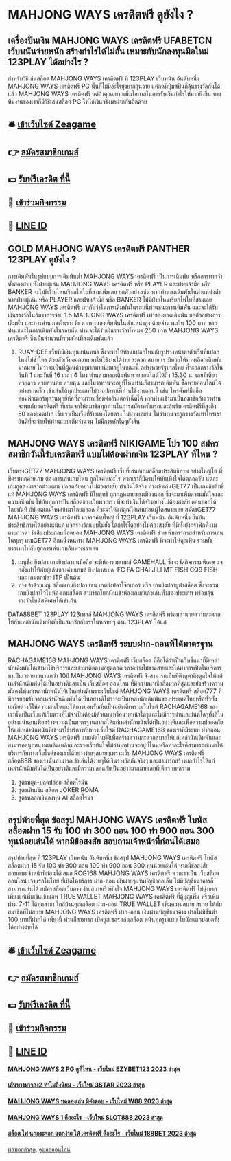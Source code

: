 # MAHJONG WAYS เครดิตฟรี ดูยังไง ?
## เครื่องปั่นเงิน MAHJONG WAYS เครดิตฟรี UFABETCN เว็บพนันจ่ายหนัก สร้างกำไรได้ไม่อั้น เหมาะกับนักลงทุนมือใหม่ 123PLAY ได้อย่างไร ?
สำหรับวิธีเล่นสล็อต MAHJONG WAYS เครดิตฟรี ที่ 123PLAY เว็บพนัน อันดับหนึ่ง MAHJONG WAYS เครดิตฟรี PG นั้นก็ไม่มีอะไรยุ่งยากวุ่นวาย แค่กดที่ปุ่มสปินก็ลุ้นรางวัลกันได้แล้ว MAHJONG WAYS เครดิตฟรี แต่ถ้าคุณอยากเพิ่มโอกาสในการรับเงินกำไรให้มากยิ่งขึ้น ทางทีมงานของเราก็มีวิธีเล่นสล็อต PG ให้ได้เงินจริงมาฝากกันอีกด้วย

## 🛎 [เข้าเว็บไซต์ Zeagame](https://bit.ly/3SdLNi2)
## 👉 [สมัครสมาชิกเกมส์](https://bit.ly/3SdLNi2)
## 💵 [รับฟรีเครดิต ที่นี้](https://bit.ly/3dyRKHj)
## 👑 [เข้าร่วมกิจกรรม](https://bit.ly/3dyRKHj)
## 📱 [LINE ID](https://bit.ly/3dyRKHj)

## GOLD MAHJONG WAYS เครดิตฟรี PANTHER 123PLAY ดูยังไง ?
การเดิมพันในรูปแบบการเดิมพันต่ำ MAHJONG WAYS เครดิตฟรี เป็นการเดิมพัน หรือการทายว่าทั้งสองฝ่าย ทั้งฝ่ายผู้เล่น MAHJONG WAYS เครดิตฟรี หรือ PLAYER และฝ่ายเจ้ามือ หรือ BANKER จะไม่มีฝ่ายไหนเรียกไพ่ใบที่สามเพิ่มเลย ยกตัวอย่างเช่น หากท่านลงเดิมพันในตำแหน่งต่ำ หากฝ่ายผู้เล่น หรือ PLAYER และฝ่ายเจ้ามือ หรือ BANKER ไม่มีฝ่ายไหนเรียกไพ่ใบที่สามเลย MAHJONG WAYS เครดิตฟรี เท่ากับว่าในการเดิมพันในรอบนี้ท่านชนะการเดิมพัน และจะได้รับเงินรางวัลในอัตราการจ่าย 1.5 MAHJONG WAYS เครดิตฟรี เท่าของยอดเดิมพัน
ยกตัวอย่างการเดิมพัน และการคำนวณเงินรางวัล หากท่านลงเดิมพันในตำแหน่งสูง ด้วยจำนวนเงิน 100 บาท หากท่านชนะในการเดิมพันในรอบนั้น ท่านจะได้รับเงินรางวัลทั้งหมด 250 บาท MAHJONG WAYS เครดิตฟรี ซึ่งเป็นจำนวนที่รวมเงินที่ลงเดิมพันแล้ว
1. RUAY-DEE เว็บที่มีเงินทุนแน่นหนา ซึ่งจะทำให้ท่านแปลกใหม่กับรูปร่างหน้าตาตัวเว็บที่แปลกใหม่ไม่ซ้ำใคร ด้วยตัวเว็บออกแบบมาให้ใช้งานได้ง่าย สะดวก สบาย เรามีหวยให้ท่านเลือกเดิมพันมากมาย ไม่ว่าจะเป็นที่ผู้คนต่างๆมากมายนิยมอยู่ในขณะนี้ อย่างหวยรัฐบาลไทย ที่จะออกรางวัลในวันที่ 1 และวันที่ 16 เวลา 4 โมง ท่านสามารถเดิมพันหวยออนไลน์ได้ถึง 15.30 น. เลยทีเดียว หวยลาว หวยฮานอย หวยหุ้น และไม่ว่าท่านจะอยู่ที่ไหนท่านก็สามารถเดิมพัน ซื้อหวยออนไลน์ได้อย่างรวดเร็ว เข้าเล่นได้ทุกประเภทไม่ว่าอุปกรณ์ที่ท่านใช้งานตอนนี้ เช่น โทรศัพท์มือถือ คอมพิวเตอร์ทุกรุ่นทุกยี่ห้อที่สามารถเชื่อมต่ออินเตอร์เน็ตได้ หากท่านเข้ามาเป็นสมาชิกกับเราท่านจะพบกับ เครดิตฟรี ที่เราแจกให้สมาชิกทุกท่านในการสมัครครั้งแรกและลุ้นรับเครดิตฟรีที่สูงถึง 50 ของยอดฝาก เว็บเราเป็นเว็บที่รับแทงโดยตรง ไม่ผ่านเอเย่น ไม่ว่าท่านจะถูกรางวัลเท่าไหร่เรายินดีที่จะจ่ายให้ท่านแบบเต็มจำนวน ไม่มีการหักใดๆทั้งสิ้น

## MAHJONG WAYS เครดิตฟรี NIKIGAME โปร 100 สมัครสมาชิกวันนี้รับเครดิตฟรี แบบไม่ต้องฝากเงิน 123PLAY ที่ไหน ?
เว็บตรงGET77 MAHJONG WAYS เครดิตฟรี เว็บที่เสนอเกมสล็อตประสิทธิภาพ อย่างใหญ่โต ที่มีครบทุกค่ายเกม ต้องการเล่นเกมไหน ถูกใจค่ายอะไร พวกเราก็มีครบให้บันเทิงใจได้ตลอดวัน แต่ละเกมถูกส่งมาจากต่างแดน ปลอดภัยอย่างไม่ต้องสงสัย ทำเงินได้จริง ทางเข้าเล่นGET77 เป็นเกมลิขสิทธิ์แท้ MAHJONG WAYS เครดิตฟรี มีใบสุทธิ ถูกกฎหมายของเมืองนอก ซึ่งจะมาเพิ่มความมั่นใจและความเชื่อมั่น ให้กับทุกการปั่นสล็อตของเว็บพวกเรา ที่จะทำเงินได้จริงอย่างไม่ต้องสงสัย ถอนออกได้โดยทันที อัปเดตเกมใหม่เข้ามาโดยตลอด ที่จะมาให้แก่คุณได้เล่นก่อนผู้ใดสหายเลย สมัครGET77 MAHJONG WAYS เครดิตฟรี มาจากค่ายใหญ่ ที่ 123PLAY เว็บพนัน อันดับหนึ่ง ยืนยันประสิทธิภาพได้อย่างแน่แท้ แจกรางวัลแบบไม่ยั้ง ได้กำไรได้อย่างไม่ต้องสงสัย ที่มีทั้งยังกราฟิกที่งามตระการตา มีเสียงประกอบที่สุดยอด MAHJONG WAYS เครดิตฟรี ช่วยเพิ่มอรรถรสสำหรับการเล่นในทุกๆ เกมGET77 อีกหนึ่งหนทาง MAHJONG WAYS เครดิตฟรี ที่จะทำให้คุณฟิน รวมทั้ง บรรเทาไปกับทุกการเล่นเกมกับพวกเราเลย
1. เมนูชื่อ ยิงปลา เกมยิงปลาบนมือถือ จะมีห้องรวมเกมส์ GAMEHALL ซึ่งจะจัดกิจกรรมพิเศษ แจกอั่งเปาให้กับผู้เล่นของค่ายเกมส์ ยิงปลาสเปด  FC FA CHAI JILI MT FISH CQ9 FISH และ เกมตกปลา ITP เป็นต้น
2. ทางเข้าด้วยเมนู สล็อตเกมยิงปลา เช่น เกมยิงปลาโจ๊กเกอร์ หรือ เกมยิงปลายูฟ่าสล็อต ซึ่งจะรวมเกมยิงปลาไว้ในห้องเกมสล็อต สามารถโยกเงินเข้าห้องเกมส์แล้วเล่นทั้งสองประเภท พร้อมลุ้นรางวัลโบนัสพิเศษได้เช่นกัน

DATA88BET 123PLAY 123เพลล์ MAHJONG WAYS เครดิตฟรี พร้อมอำนวยความสะดวกให้กับเหล่านักเดิมพันที่เป็นสมาชิกกับเราในหลาย ๆ ด้าน 123PLAY ได้แก่

## MAHJONG WAYS เครดิตฟรี ระบบฝาก-ถอนที่ได้มาตรฐาน
RACHAGAME168 MAHJONG WAYS เครดิตฟรี เว็บสล็อต ที่ถือได้ว่าเป็นเว็บชั้นนำที่มีเหล่านักเดิมพันได้เข้ามาใช้บริการและเข้ามาติดตามอยู่ตลอดเวลาอย่างไม่ขาดสายและได้ทำการเปิดให้บริการมาเป็นเวลายาวนานกว่า 10ปี MAHJONG WAYS เครดิตฟรี จึงสามารถเป็นที่ดึงดูตาดึงดูดใจให้แก่เหล่านักเดิมพันได้เป็นอย่างดีและเป็น เว็บสล็อต ออนไลน์ ที่มีความน่าเชื่อถือมากที่สุดและยังสร้างความมั่นคงให้แก่เหล่านักพนันได้เป็นอย่างดีเพราะเว็บไซต์ MAHJONG WAYS เครดิตฟรี สล็อต777 ที่มีการยอมรับจากเหล่านักเดิมพันได้เป็นอย่างดีไม่ว่าจะเป็นเหล่านักเดิมพันของประเทศไทยหรือทั่วทั้งเอเชียต่างก็ให้ความสนใจและให้การยอมรับกันเป็นอย่างดีเพราะเว็บไซต์ RACHAGAME168 ของเรานั้นเป็นเว็บแท้เว็บตรงที่ไม่จำเป็นต้องมีตัวแทนหรือนายหน้าใดๆและไม่มีการผ่านเอเย่นต์ใดๆทั้งสิในอย่างแน่นอนเพื่อสร้างความเป็นมาตรฐานสากลให้แก่เหล่านักพนันได้เป็นอย่างดีและเพื่อความปลอดภัยให้แก่เหล่านักพนันที่เข้ามาใช้บริการกับทางเว็บไซต์ RACHAGAME168 ของเราที่มีระบบ ฝากถอน MAHJONG WAYS เครดิตฟรี แบบอัตโนมัติเพื่อสร้างความสะดวกสบายให้แก่เหล่านักเดิมพันและสามารถสนุกสนานเพลิดเพลินและรวดเร็วทันใจไม่ว่าทุกท่านจะอยู่ที่ไหนหรือทำอะไรก็สามารถเข้ามาให้บริการกับทางเว็บไซต์ของเราได้อย่างง่ายๆสบายๆเพราะเว็บ MAHJONG WAYS เครดิตฟรี สล็อต888 ของเรานั้นสามารถเข้าเล่นได้ง่ายๆได้เงินรางวัลกันจริงๆ และสามารถสร้างผลกำไรให้แก่เหล่านักเดิมพันได้เป็นอย่างดีและมีความปลอดภัยเป็นอย่างมากมายเลยที่เดียว
บทความ
1. สูตรหยุด-ปลดปล่อย สล็อตโรมัน
2. สูตรเดินเงิน สล็อต JOKER ROMA
3. สูตรหลอกเงินลงทุน AI สล็อตโรม่า

## สรุปท้ายที่สุด ข้อสรุป MAHJONG WAYS เครดิตฟรี โบนัสสล็อตฝาก 15 รับ 100 ทํา 300 ถอน 100 ทํา 900 ถอน 300 ทุนน้อยเล่นได้ หากมีข้อสงสัย สอบถามเจ้าหน้าที่ก่อนได้เสมอ
สรุปท้ายที่สุด ที่ 123PLAY เว็บพนัน อันดับหนึ่ง ข้อสรุป MAHJONG WAYS เครดิตฟรี โบนัสสล็อตฝาก 15 รับ 100 ทํา 300 ถอน 100 ทํา 900 ถอน 300 ทุนน้อยเล่นได้ หากมีข้อสงสัย สอบถามเจ้าหน้าที่ก่อนได้เสมอ RCG168 MAHJONG WAYS เครดิตฟรี พวกเราเป็น เว็บสล็อตออนไลน์ เจ้าแรกในไทย ที่เปิดให้บริการ ฝาก-ถอน เงินง่ายๆผ่านบัญชีวอลเล็ท ไม่มีบัญชีธนาคารก็สามารถเล่นได้ สมัครสล็อตเว็บตรง ง่ายสบายเร็วทันใจ MAHJONG WAYS เครดิตฟรี ไม่ยุ่งยาก เพียงแค่เพิ่มเงินเข้าแอพ TRUE WALLET MAHJONG WAYS เครดิตฟรี ที่ตู้บุญเพิ่ม หรือเพิ่มผ่าน 7-11 ได้ทุกสาขา ใกล้บ้านคุณสล็อต ฝาก-ถอน TRUE WALLET เพิ่มความสบาย สบาย ให้กับสมาชิกที่ไม่สบาย MAHJONG WAYS เครดิตฟรี ฝาก-ถอน เงินผ่านบัญชีธนาค้าง ฝากไม่มีขั้นต่ำ 100 บาทก็ฝากได้ เพียงนี้ ท่านก็สามารถ เปิดยูสเซอร์ เล่นสล็อต พนันทุกรูปแบบ โบนัสแตกบ่อยครั้ง ได้อย่างง่ายได้

## 🛎 [เข้าเว็บไซต์ Zeagame](https://bit.ly/3SdLNi2)
## 👉 [สมัครสมาชิกเกมส์](https://bit.ly/3SdLNi2)
## 💵 [รับฟรีเครดิต ที่นี้](https://bit.ly/3dyRKHj)
## 👑 [เข้าร่วมกิจกรรม](https://bit.ly/3dyRKHj)
## 📱 [LINE ID](https://bit.ly/3dyRKHj)

#### [MAHJONG WAYS 2 PG ดูที่ไหน - เว็บใหม่ EZYBET123 2023 ล่าสุด](https://atom.io/themes/mahjong%20ways%202%20pg%20ดูที่ไหน%20-%20เว็บใหม่%20ezybet123%202023%20ล่าสุด)
#### [เส้นทางมาจอง2 ทำไมถึงนิยม - เว็บใหม่ 3STAR 2023 ล่าสุด](https://atom.io/themes/เส้นทางมาจอง2%20ทำไมถึงนิยม%20-%20เว็บใหม่%203star%202023%20ล่าสุด)
#### [MAHJONG WAYS ทดลองเล่น มีคำตอบ - เว็บใหม่ W88 2023 ล่าสุด](https://atom.io/themes/mahjong%20ways%20ทดลองเล่น%20มีคำตอบ%20-%20เว็บใหม่%20w88%202023%20ล่าสุด)
#### [MAHJONG WAYS 1 คืออะไร - เว็บใหม่ SLOT888 2023 ล่าสุด](https://atom.io/themes/mahjong%20ways%201%20คืออะไร%20-%20เว็บใหม่%20slot888%202023%20ล่าสุด)
#### [สล็อต ไพ่ นกกระจอก แตกง่าย ให้ เครดิตฟรี คืออะไร - เว็บใหม่ 188BET 2023 ล่าสุด](https://atom.io/themes/สล็อต%20ไพ่%20นกกระจอก%20แตกง่าย%20ให้%20เครดิตฟรี%20คืออะไร%20-%20เว็บใหม่%20188bet%202023%20ล่าสุด)

[ผลบอลล่าสุด](https://siamsport.tv "ผลบอลล่าสุด"), [ดูบอลออนไลน์](https://siamsport.tv/ดูบอลสด "ดูบอลออนไลน์")